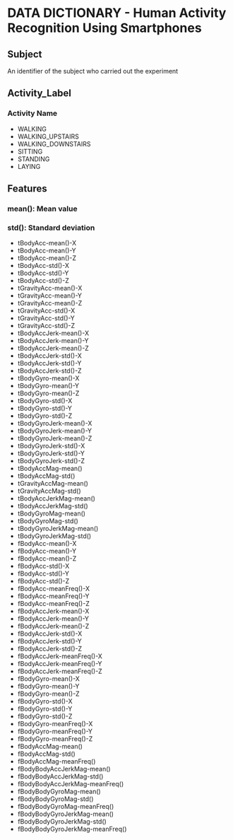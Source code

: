 # DATA DICTIONARY - Human Activity Recognition Using Smartphones

## Subject
  An identifier of the subject who carried out the experiment

## Activity_Label
### Activity Name
  *  WALKING
  *  WALKING_UPSTAIRS
  *  WALKING_DOWNSTAIRS
  *  SITTING
  *  STANDING
  *  LAYING

## Features
### mean(): Mean value
### std(): Standard deviation
  *  tBodyAcc-mean()-X
  *  tBodyAcc-mean()-Y
  *  tBodyAcc-mean()-Z
  *  tBodyAcc-std()-X
  *  tBodyAcc-std()-Y
  *  tBodyAcc-std()-Z
  *  tGravityAcc-mean()-X
  *  tGravityAcc-mean()-Y
  *  tGravityAcc-mean()-Z
  *  tGravityAcc-std()-X
  *  tGravityAcc-std()-Y
  *  tGravityAcc-std()-Z
  *  tBodyAccJerk-mean()-X
  *  tBodyAccJerk-mean()-Y
  *  tBodyAccJerk-mean()-Z
  *  tBodyAccJerk-std()-X
  *  tBodyAccJerk-std()-Y
  *  tBodyAccJerk-std()-Z
  *  tBodyGyro-mean()-X
  *  tBodyGyro-mean()-Y
  *  tBodyGyro-mean()-Z
  *  tBodyGyro-std()-X
  *  tBodyGyro-std()-Y
  *  tBodyGyro-std()-Z
  *  tBodyGyroJerk-mean()-X
  *  tBodyGyroJerk-mean()-Y
  *  tBodyGyroJerk-mean()-Z
  *  tBodyGyroJerk-std()-X
  *  tBodyGyroJerk-std()-Y
  *  tBodyGyroJerk-std()-Z
  *  tBodyAccMag-mean()
  *  tBodyAccMag-std()
  *  tGravityAccMag-mean()
  *  tGravityAccMag-std()
  *  tBodyAccJerkMag-mean()
  *  tBodyAccJerkMag-std()
  *  tBodyGyroMag-mean()
  *  tBodyGyroMag-std()
  *  tBodyGyroJerkMag-mean()
  *  tBodyGyroJerkMag-std()
  *  fBodyAcc-mean()-X
  *  fBodyAcc-mean()-Y
  *  fBodyAcc-mean()-Z
  *  fBodyAcc-std()-X
  *  fBodyAcc-std()-Y
  *  fBodyAcc-std()-Z
  *  fBodyAcc-meanFreq()-X
  *  fBodyAcc-meanFreq()-Y
  *  fBodyAcc-meanFreq()-Z
  *  fBodyAccJerk-mean()-X
  *  fBodyAccJerk-mean()-Y
  *  fBodyAccJerk-mean()-Z
  *  fBodyAccJerk-std()-X
  *  fBodyAccJerk-std()-Y
  *  fBodyAccJerk-std()-Z
  *  fBodyAccJerk-meanFreq()-X
  *  fBodyAccJerk-meanFreq()-Y
  *  fBodyAccJerk-meanFreq()-Z
  *  fBodyGyro-mean()-X
  *  fBodyGyro-mean()-Y
  *  fBodyGyro-mean()-Z
  *  fBodyGyro-std()-X
  *  fBodyGyro-std()-Y
  *  fBodyGyro-std()-Z
  *  fBodyGyro-meanFreq()-X
  *  fBodyGyro-meanFreq()-Y
  *  fBodyGyro-meanFreq()-Z
  *  fBodyAccMag-mean()
  *  fBodyAccMag-std()
  *  fBodyAccMag-meanFreq()
  *  fBodyBodyAccJerkMag-mean()
  *  fBodyBodyAccJerkMag-std()
  *  fBodyBodyAccJerkMag-meanFreq()  
  *  fBodyBodyGyroMag-mean()
  *  fBodyBodyGyroMag-std()
  *  fBodyBodyGyroMag-meanFreq()
  *  fBodyBodyGyroJerkMag-mean()
  *  fBodyBodyGyroJerkMag-std()
  *  fBodyBodyGyroJerkMag-meanFreq()
